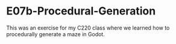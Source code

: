 # E07b-Procedural-Generation
This was an exercise for my C220 class where we learned how to procedurally generate a maze in Godot.
